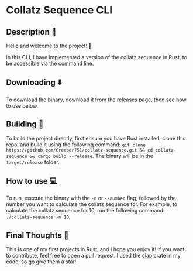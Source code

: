 # Collatz Sequence CLI

## Description 📃
Hello and welcome to the project! 👋

In this CLI, I have implemented a version of the collatz sequence in Rust, to be accessible via the command line.

## Downloading ⬇️
To download the binary, download it from the releases page, then see how to use below.

## Building 🔨
To build the project directly, first ensure you have Rust installed, clone this repo, and build it using the following command: `git clone https://github.com/Creeper751/collatz-sequence.git && cd collatz-sequence && cargo build --release`. The binary will be in the `target/release` folder.

## How to use 💻
To run, execute the binary with the `-n` or `--number` flag, followed by the number you want to calculate the collatz sequence for. For example, to calculate the collatz sequence for 10, run the following command: `./collatz-sequence -n 10`.

## Final Thoughts 💭
This is one of my first projects in Rust, and I hope you enjoy it! If you want to contribute, feel free to open a pull request. I used the [clap](https://github.com/clap-rs/clap) crate in my code, so go give them a star!
